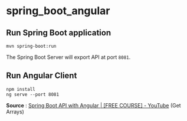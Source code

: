 # spring_boot_angular

## Run Spring Boot application

```
mvn spring-boot:run
```

The Spring Boot Server will export API at port `8081`.

## Run Angular Client

```
npm install
ng serve --port 8081
```



**Source** : [Spring Boot API with Angular | [FREE COURSE] - YouTube](https://www.youtube.com/watch?v=PuOsUfP6x5c) (Get Arrays)
